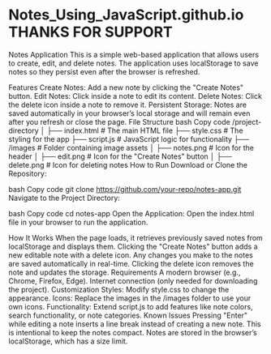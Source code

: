 # Notes_Using_JavaScript.github.io THANKS FOR SUPPORT

Notes Application
This is a simple web-based application that allows users to create, edit, and delete notes. The application uses localStorage to save notes so they persist even after the browser is refreshed.

Features
Create Notes: Add a new note by clicking the "Create Notes" button.
Edit Notes: Click inside a note to edit its content.
Delete Notes: Click the delete icon inside a note to remove it.
Persistent Storage: Notes are saved automatically in your browser’s local storage and will remain even after you refresh or close the page.
File Structure
bash
Copy code
/project-directory
│
├── index.html       # The main HTML file
├── style.css        # The styling for the app
├── script.js        # JavaScript logic for functionality
├── /images          # Folder containing image assets
│   ├── notes.png    # Icon for the header
│   ├── edit.png     # Icon for the "Create Notes" button
│   ├── delete.png   # Icon for deleting notes
How to Run
Download or Clone the Repository:

bash
Copy code
git clone https://github.com/your-repo/notes-app.git
Navigate to the Project Directory:

bash
Copy code
cd notes-app
Open the Application: Open the index.html file in your browser to run the application.

How It Works
When the page loads, it retrieves previously saved notes from localStorage and displays them.
Clicking the "Create Notes" button adds a new editable note with a delete icon.
Any changes you make to the notes are saved automatically in real-time.
Clicking the delete icon removes the note and updates the storage.
Requirements
A modern browser (e.g., Chrome, Firefox, Edge).
Internet connection (only needed for downloading the project).
Customization
Styles: Modify style.css to change the appearance.
Icons: Replace the images in the /images folder to use your own icons.
Functionality: Extend script.js to add features like note colors, search functionality, or note categories.
Known Issues
Pressing "Enter" while editing a note inserts a line break instead of creating a new note. This is intentional to keep the notes compact.
Notes are stored in the browser’s localStorage, which has a size limit.

 

